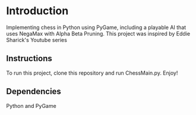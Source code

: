 # Introduction

Implementing chess in Python using PyGame, including a playable AI that uses NegaMax with Alpha Beta Pruning. This project was inspired by Eddie Sharick's Youtube series

## Instructions

To run this project, clone this repository and run ChessMain.py. Enjoy!

## Dependencies

Python and PyGame
